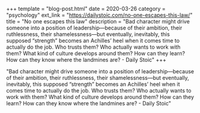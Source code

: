 +++
template = "blog-post.html"
date = 2020-03-26
category = "psychology"
ext_link = "https://dailystoic.com/no-one-escapes-this-law/"
title = "No one escapes this law"
description = "Bad character might drive someone into a position of leadership—because of their ambition, their ruthlessness, their shamelessness—but eventually, inevitably, this supposed “strength” becomes an Achilles’ heel when it comes time to actually do the job. Who trusts them? Who actually wants to work with them? What kind of culture develops around them? How can they learn? How can they know where the landmines are? - Daily Stoic" 
+++

"Bad character might drive someone into a position of leadership—because of their ambition, their ruthlessness, their shamelessness—but eventually, inevitably, this supposed “strength” becomes an Achilles’ heel when it comes time to actually do the job. Who trusts them? Who actually wants to work with them? What kind of culture develops around them? How can they learn? How can they know where the landmines are? - Daily Stoic" 
